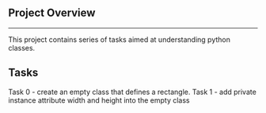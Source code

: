 
Project Overview
----------------
----------------

This project contains series of tasks aimed at understanding python classes.

Tasks
-----

 Task 0 -  create an empty class that defines a rectangle.
 Task 1 -  add private instance attribute width and height into the empty class
